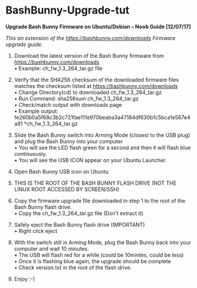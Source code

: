 # BashBunny-Upgrade-tut

<b>Upgrade Bash Bunny Firmware on Ubuntu/Debian – Noob Guide [12/07/17]</b>

<i>*This an extension of the https://bashbunny.com/downloads Firmware upgrade guide.*</i>


1.	Download the latest version of the Bash Bunny firmware from https://bashbunny.com/downloads<br>
    •	Example: ch_fw_1.3_264_tar.gz file
    
2.	Verify that the SHA256 checksum of the downloaded firmware files matches the checksum listed at https://bashbunny.com/downloads<br>
    •	Change Directory(cd) to downloaded ch_fw_1.3_264_tar.gz<br>
    •	Run Command: sha256sum ch_fw_1.3_264_tar.gz<br>
    •	Check/match output with downloads page<br>
    •	Example output: fe260b0a5f68c3b2c721fae111e970beaba3a47184df630b1c5bca1e567e4a81 *ch_fw_1.3_264_tar.gz
    
3.	Slide the Bash Bunny switch into Arming Mode (closest to the USB plug) and plug the Bash Bunny into your computer<br>
    •	You will see the LED flash green for a second and then it will flash blue continuously.<br>
    •	You will see the USB ICON appear on your Ubuntu Launcher.
    
4.	Open Bash Bunny USB icon on Ubuntu

5.	THIS IS THE ROOT OF THE BASH BUNNY FLASH DRIVE (NOT THE LINUX ROOT ACCESSED BY SCREEN/SSH)

6.	Copy the firmware upgrade file downloaded in step 1 to the root of the Bash Bunny flash drive.<br>
    •	Copy the ch_fw_1.3_264_tar.gz file (Don’t extract it)
    
7.	Safely eject the Bash Bunny flash drive (IMPORTANT)<br>
    •	Right click eject
    
8.	With the switch still in Arming Mode, plug the Bash Bunny back into your computer and wait 10 minutes.<br>
    •	The USB will flash red for a while (could be 10mintes, could be less)<br>
    •	Once it is flashing blue again, the upgrade should be complete<br>
    •	Check version.txt in the root of the flash drive. 
    
9.	Enjoy :-) 
